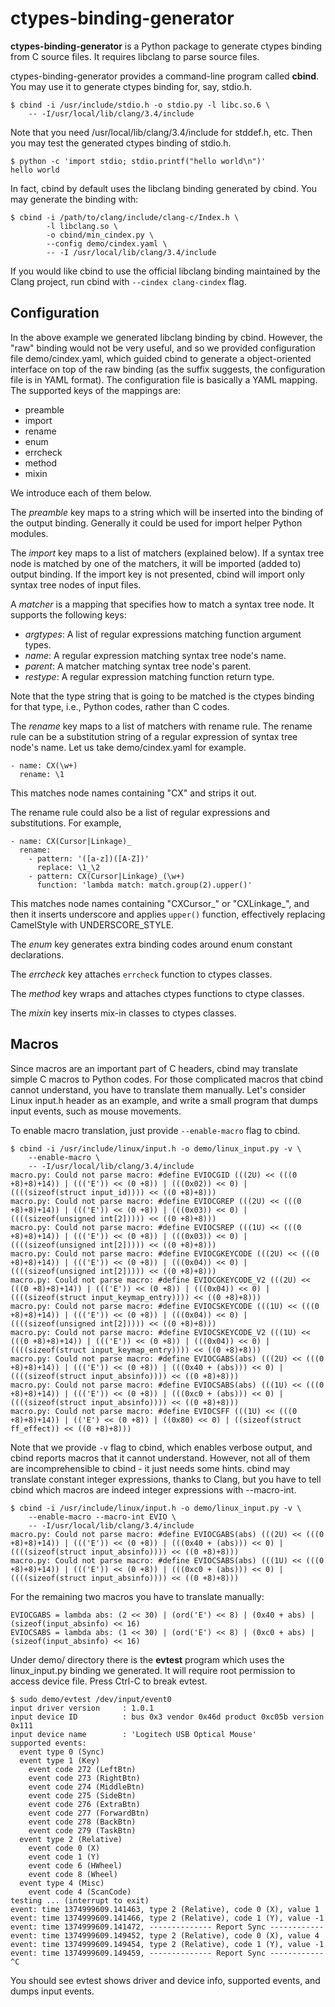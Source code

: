 ctypes-binding-generator
========================

**ctypes-binding-generator** is a Python package to generate ctypes binding
from C source files.  It requires libclang to parse source files.

ctypes-binding-generator provides a command-line program called **cbind**.
You may use it to generate ctypes binding for, say, stdio.h.

    $ cbind -i /usr/include/stdio.h -o stdio.py -l libc.so.6 \
        -- -I/usr/local/lib/clang/3.4/include

Note that you need /usr/local/lib/clang/3.4/include for stddef.h, etc.
Then you may test the generated ctypes binding of stdio.h.

    $ python -c 'import stdio; stdio.printf("hello world\n")'
    hello world

In fact, cbind by default uses the libclang binding generated by cbind.
You may generate the binding with:

    $ cbind -i /path/to/clang/include/clang-c/Index.h \
            -l libclang.so \
            -o cbind/min_cindex.py \
            --config demo/cindex.yaml \
            -- -I /usr/local/lib/clang/3.4/include

If you would like cbind to use the official libclang binding maintained by
the Clang project, run cbind with `--cindex clang-cindex` flag.

Configuration
-------------

In the above example we generated libclang binding by cbind.  However, the "raw"
binding would not be very useful, and so we provided configuration file
demo/cindex.yaml, which guided cbind to generate a object-oriented interface on
top of the raw binding (as the suffix suggests, the configuration file is in
YAML format).  The configuration file is basically a YAML mapping.  The
supported keys of the mappings are:

  * preamble
  * import
  * rename
  * enum
  * errcheck
  * method
  * mixin

We introduce each of them below.

The *preamble* key maps to a string which will be inserted into the binding
of the output binding.  Generally it could be used for import helper Python
modules.

The *import* key maps to a list of matchers (explained below).  If a syntax
tree node is matched by one of the matchers, it will be imported (added to)
output binding.  If the import key is not presented, cbind will import only
syntax tree nodes of input files.

A *matcher* is a mapping that specifies how to match a syntax tree node.  It
supports the following keys:

  * *argtypes*: A list of regular expressions matching function argument types.
  * *name*: A regular expression matching syntax tree node's name.
  * *parent*: A matcher matching syntax tree node's parent.
  * *restype*: A regular expression matching function return type.

Note that the type string that is going to be matched is the ctypes binding for
that type, i.e., Python codes, rather than C codes.

The *rename* key maps to a list of matchers with rename rule.  The rename rule
can be a substitution string of a regular expression of syntax tree node's
name.  Let us take demo/cindex.yaml for example.

```
- name: CX(\w+)
  rename: \1
```

This matches node names containing "CX" and strips it out.

The rename rule could also be a list of regular expressions and substitutions.
For example,

```
- name: CX(Cursor|Linkage)_
  rename:
    - pattern: '([a-z])([A-Z])'
      replace: \1_\2
    - pattern: CX(Cursor|Linkage)_(\w+)
      function: 'lambda match: match.group(2).upper()'
```

This matches node names containing "CXCursor_" or "CXLinkage_", and then it
inserts underscore and applies `upper()` function, effectively replacing
CamelStyle with UNDERSCORE_STYLE.

The *enum* key generates extra binding codes around enum constant declarations.

The *errcheck* key attaches `errcheck` function to ctypes classes.

The *method* key wraps and attaches ctypes functions to ctype classes.

The *mixin* key inserts mix-in classes to ctypes classes.

Macros
------

Since macros are an important part of C headers, cbind may translate
simple C macros to Python codes.  For those complicated macros that cbind
cannot understand, you have to translate them manually.  Let's consider
Linux input.h header as an example, and write a small program that dumps
input events, such as mouse movements.

To enable macro translation, just provide `--enable-macro` flag to cbind.

    $ cbind -i /usr/include/linux/input.h -o demo/linux_input.py -v \
        --enable-macro \
        -- -I/usr/local/lib/clang/3.4/include
    macro.py: Could not parse macro: #define EVIOCGID (((2U) << (((0 +8)+8)+14)) | ((('E')) << (0 +8)) | (((0x02)) << 0) | ((((sizeof(struct input_id)))) << ((0 +8)+8)))
    macro.py: Could not parse macro: #define EVIOCGREP (((2U) << (((0 +8)+8)+14)) | ((('E')) << (0 +8)) | (((0x03)) << 0) | ((((sizeof(unsigned int[2])))) << ((0 +8)+8)))
    macro.py: Could not parse macro: #define EVIOCSREP (((1U) << (((0 +8)+8)+14)) | ((('E')) << (0 +8)) | (((0x03)) << 0) | ((((sizeof(unsigned int[2])))) << ((0 +8)+8)))
    macro.py: Could not parse macro: #define EVIOCGKEYCODE (((2U) << (((0 +8)+8)+14)) | ((('E')) << (0 +8)) | (((0x04)) << 0) | ((((sizeof(unsigned int[2])))) << ((0 +8)+8)))
    macro.py: Could not parse macro: #define EVIOCGKEYCODE_V2 (((2U) << (((0 +8)+8)+14)) | ((('E')) << (0 +8)) | (((0x04)) << 0) | ((((sizeof(struct input_keymap_entry)))) << ((0 +8)+8)))
    macro.py: Could not parse macro: #define EVIOCSKEYCODE (((1U) << (((0 +8)+8)+14)) | ((('E')) << (0 +8)) | (((0x04)) << 0) | ((((sizeof(unsigned int[2])))) << ((0 +8)+8)))
    macro.py: Could not parse macro: #define EVIOCSKEYCODE_V2 (((1U) << (((0 +8)+8)+14)) | ((('E')) << (0 +8)) | (((0x04)) << 0) | ((((sizeof(struct input_keymap_entry)))) << ((0 +8)+8)))
    macro.py: Could not parse macro: #define EVIOCGABS(abs) (((2U) << (((0 +8)+8)+14)) | ((('E')) << (0 +8)) | (((0x40 + (abs))) << 0) | ((((sizeof(struct input_absinfo)))) << ((0 +8)+8)))
    macro.py: Could not parse macro: #define EVIOCSABS(abs) (((1U) << (((0 +8)+8)+14)) | ((('E')) << (0 +8)) | (((0xc0 + (abs))) << 0) | ((((sizeof(struct input_absinfo)))) << ((0 +8)+8)))
    macro.py: Could not parse macro: #define EVIOCSFF (((1U) << (((0 +8)+8)+14)) | (('E') << (0 +8)) | ((0x80) << 0) | ((sizeof(struct ff_effect)) << ((0 +8)+8)))

Note that we provide `-v` flag to cbind, which enables verbose output, and
cbind reports macros that it cannot understand.  However, not all of them
are incomprehensible to cbind - it just needs some hints.  cbind may translate
constant integer expressions, thanks to Clang, but you have to tell cbind
which macros are indeed integer expressions with --macro-int.

    $ cbind -i /usr/include/linux/input.h -o demo/linux_input.py -v \
        --enable-macro --macro-int EVIO \
        -- -I/usr/local/lib/clang/3.4/include
    macro.py: Could not parse macro: #define EVIOCGABS(abs) (((2U) << (((0 +8)+8)+14)) | ((('E')) << (0 +8)) | (((0x40 + (abs))) << 0) | ((((sizeof(struct input_absinfo)))) << ((0 +8)+8)))
    macro.py: Could not parse macro: #define EVIOCSABS(abs) (((1U) << (((0 +8)+8)+14)) | ((('E')) << (0 +8)) | (((0xc0 + (abs))) << 0) | ((((sizeof(struct input_absinfo)))) << ((0 +8)+8)))

For the remaining two macros you have to translate manually:

    EVIOCGABS = lambda abs: (2 << 30) | (ord('E') << 8) | (0x40 + abs) | (sizeof(input_absinfo) << 16)
    EVIOCSABS = lambda abs: (1 << 30) | (ord('E') << 8) | (0xc0 + abs) | (sizeof(input_absinfo) << 16)

Under demo/ directory there is the **evtest** program which uses the
linux\_input.py binding we generated.  It will require root permission to
access device file.  Press Ctrl-C to break evtest.

    $ sudo demo/evtest /dev/input/event0
    input driver version     : 1.0.1
    input device ID          : bus 0x3 vendor 0x46d product 0xc05b version 0x111
    input device name        : 'Logitech USB Optical Mouse'
    supported events:
      event type 0 (Sync)
      event type 1 (Key)
        event code 272 (LeftBtn)
        event code 273 (RightBtn)
        event code 274 (MiddleBtn)
        event code 275 (SideBtn)
        event code 276 (ExtraBtn)
        event code 277 (ForwardBtn)
        event code 278 (BackBtn)
        event code 279 (TaskBtn)
      event type 2 (Relative)
        event code 0 (X)
        event code 1 (Y)
        event code 6 (HWheel)
        event code 8 (Wheel)
      event type 4 (Misc)
        event code 4 (ScanCode)
    testing ... (interrupt to exit)
    event: time 1374999609.141463, type 2 (Relative), code 0 (X), value 1
    event: time 1374999609.141466, type 2 (Relative), code 1 (Y), value -1
    event: time 1374999609.141472, -------------- Report Sync ------------
    event: time 1374999609.149452, type 2 (Relative), code 0 (X), value 4
    event: time 1374999609.149454, type 2 (Relative), code 1 (Y), value -1
    event: time 1374999609.149459, -------------- Report Sync ------------
    ^C

You should see evtest shows driver and device info, supported events,
and dumps input events.
